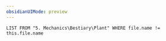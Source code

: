```yaml
---
obsidianUIMode: preview
---
```

```dataview
LIST FROM "5. Mechanics\Bestiary\Plant" WHERE file.name != this.file.name
```
